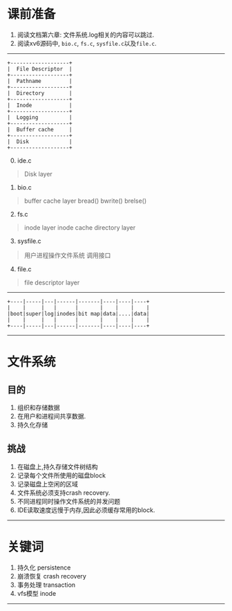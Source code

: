 # 课前准备
1. 阅读文档第六章: 文件系统.log相关的内容可以跳过.
2. 阅读xv6源码中, `bio.c`, `fs.c`, `sysfile.c`以及`file.c`.

---

```
+-------------------+
|  File Descriptor  |
+-------------------+
|  Pathname         |
+-------------------+
|  Directory        |
+-------------------+
|  Inode            |
+-------------------+
|  Logging          |
+-------------------+
|  Buffer cache     |
+-------------------+
|  Disk             |
+-------------------+
```
0. ide.c
> Disk layer

1.  bio.c
> buffer cache layer
> bread() bwrite() brelse()

2. fs.c
> inode layer
> inode cache
> directory layer

3. sysfile.c
> 用户进程操作文件系统 调用接口

4. file.c
> file descriptor layer

---

```
+----|-----|---|------|-------|----|----|----+
|    |     |   |      |       |    |    |    |
|boot|super|log|inodes|bit map|data|....|data|
|    |     |   |      |       |    |    |    |
+----|-----|---|------|-------|----|----|----+

```

---

# 文件系统

## 目的
1. 组织和存储数据
2. 在用户和进程间共享数据.
3. 持久化存储

## 挑战
1. 在磁盘上,持久存储文件树结构
2. 记录每个文件所使用的磁盘block
3. 记录磁盘上空闲的区域
4. 文件系统必须支持crash recovery.
5. 不同进程同时操作文件系统的并发问题
6. IDE读取速度远慢于内存,因此必须缓存常用的block.

---

# 关键词
1. 持久化 persistence
2. 崩溃恢复 crash recovery
3. 事务处理 transaction
4. vfs模型 inode

---

